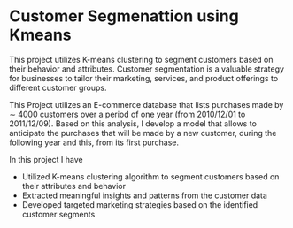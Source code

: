 # Customer Segmenattion using Kmeans

This project utilizes K-means clustering to segment customers based on their behavior and attributes. Customer segmentation is a valuable strategy for businesses to tailor their marketing, services, and product offerings to different customer groups.

This Project utilizes an E-commerce database that lists purchases made by  ∼ 4000 customers over a period of one year (from 2010/12/01 to 2011/12/09). Based on this analysis, I develop a model that allows to anticipate the purchases that will be made by a new customer, during the following year and this, from its first purchase.

In this project I have
- Utilized K-means clustering algorithm to segment customers based on their attributes and behavior
- Extracted meaningful insights and patterns from the customer data
- Developed targeted marketing strategies based on the identified customer segments
